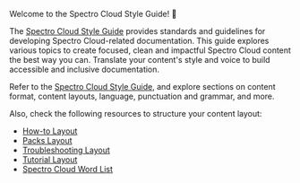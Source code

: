 Welcome to the Spectro Cloud Style Guide! 🚀 

The [Spectro Cloud Style Guide](https://github.com/rahulhazra97/Documentation-Guide/wiki/Spectro-Cloud-Style-Guide) provides standards and guidelines for developing Spectro Cloud-related documentation. This guide explores various topics to create focused, clean and impactful Spectro Cloud content the best way you can. Translate your content's style and voice to build accessible and inclusive documentation. 

Refer to the [Spectro Cloud Style Guide](https://github.com/rahulhazra97/Documentation-Guide/wiki/Spectro-Cloud-Style-Guide), and explore sections on content format, content layouts, language, punctuation and grammar, and more.   

Also, check the following resources to structure your content layout: 
* [How-to Layout](https://github.com/rahulhazra97/Documentation-Guide/wiki/How-to-Layout) 
* [Packs Layout](https://github.com/rahulhazra97/Documentation-Guide/wiki/Packs-Layout)  
* [Troubleshooting Layout](https://github.com/rahulhazra97/Documentation-Guide/wiki/Troubleshooting-Layout)
* [Tutorial Layout](https://github.com/rahulhazra97/Documentation-Guide/wiki/Tutorial-Layout)
* [Spectro Cloud Word List](https://github.com/rahulhazra97/Documentation-Guide/wiki/Spectro-Cloud-Word-List)

